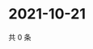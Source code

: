 # 2021-10-21

共 0 条

<!-- BEGIN WEIBO -->
<!-- 最后更新时间 Thu Oct 21 2021 08:33:44 GMT+0800 (China Standard Time) -->

<!-- END WEIBO -->
